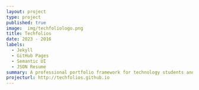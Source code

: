 ```yaml
---
layout: project
type: project
published: true
image:  img/techfoliologo.png
title: Techfolios
date: 2023 - 2016
labels:
  - Jekyll
  - GitHub Pages
  - Semantic UI
  - JSON Resume
summary: A professional portfolio framework for technology students and professionals.
projecturl: http://techfolios.github.io
---
```

